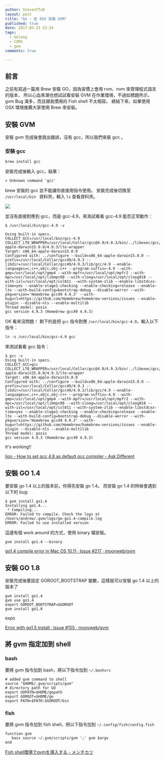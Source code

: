 ```yaml
---
author: StevenTTuD
layout: post
title: "Go - 在 OSX 安裝 GVM"
published: true
date: 2017-05-21 22:34
tags:
  - Golang
  - CORS
  - gem
comments: true

---
```


## 前言

之前有寫過一篇用 Brew 安裝 GO，因為習慣上會用 rvm、nvm 來管理程式語言的版本，
所以心血來潮也想試試看安裝 GVM 在作業環境，不過如標題所示，
gvm Bug 滿多，而且跟我慣用的 Fish shell 不太相容。
總結下來，如果使用 OSX 環境推薦大家使用 Brew 來安裝。

## 安裝 GVM

安裝 gvm 完成後會跳出錯誤，沒有 gcc，所以我們來裝 gcc 。

### 安裝 gcc

```
brew install gcc
```

安裝完成後輸入 gcc，結果：

```
> Unknown command 'gcc'
```

brew 安裝的 gcc 並不能讓你直接用指令使用。
安裝完成後切換至 `/usr/local/bin
` 資料夾，輸入 `ls` 查看資料夾。

![](media/14951665132417/14951747217993.jpg)

並沒有直接對應到 gcc，而是 gcc-4.9，來測試看看 gcc-4.9 能否正常動作：

```
$ /usr/local/bin/gcc-4.9 -v

Using built-in specs.
COLLECT_GCC=/usr/local/bin/gcc-4.9
COLLECT_LTO_WRAPPER=/usr/local/Cellar/gcc@4.9/4.9.3/bin/../libexec/gcc/x86_64-apple-darwin15.0.0/4.9.3/lto-wrapper
Target: x86_64-apple-darwin15.0.0
Configured with: ../configure --build=x86_64-apple-darwin15.0.0 --prefix=/usr/local/Cellar/gcc49/4.9.3 --libdir=/usr/local/Cellar/gcc49/4.9.3/lib/gcc/4.9 --enable-languages=c,c++,objc,obj-c++ --program-suffix=-4.9 --with-gmp=/usr/local/opt/gmp4 --with-mpfr=/usr/local/opt/mpfr2 --with-mpc=/usr/local/opt/libmpc08 --with-cloog=/usr/local/opt/cloog018 --with-isl=/usr/local/opt/isl011 --with-system-zlib --enable-libstdcxx-time=yes --enable-stage1-checking --enable-checking=release --enable-lto --with-build-config=bootstrap-debug --disable-werror --with-pkgversion='Homebrew gcc49 4.9.3' --with-bugurl=https://github.com/Homebrew/homebrew-versions/issues --enable-plugin --disable-nls --enable-multilib
Thread model: posix
gcc version 4.9.3 (Homebrew gcc49 4.9.3)
```

OK 看來沒問題！
剩下的是把 `gcc` 指令對應 `/usr/local/bin/gcc-4.9`，輸入以下指令：

```
ln -s /usr/local/bin/gcc-4.9 gcc
```

來測試看看 gcc 指令：

```
$ gcc -v
Using built-in specs.
COLLECT_GCC=gcc
COLLECT_LTO_WRAPPER=/usr/local/Cellar/gcc@4.9/4.9.3/bin/../libexec/gcc/x86_64-apple-darwin15.0.0/4.9.3/lto-wrapper
Target: x86_64-apple-darwin15.0.0
Configured with: ../configure --build=x86_64-apple-darwin15.0.0 --prefix=/usr/local/Cellar/gcc49/4.9.3 --libdir=/usr/local/Cellar/gcc49/4.9.3/lib/gcc/4.9 --enable-languages=c,c++,objc,obj-c++ --program-suffix=-4.9 --with-gmp=/usr/local/opt/gmp4 --with-mpfr=/usr/local/opt/mpfr2 --with-mpc=/usr/local/opt/libmpc08 --with-cloog=/usr/local/opt/cloog018 --with-isl=/usr/local/opt/isl011 --with-system-zlib --enable-libstdcxx-time=yes --enable-stage1-checking --enable-checking=release --enable-lto --with-build-config=bootstrap-debug --disable-werror --with-pkgversion='Homebrew gcc49 4.9.3' --with-bugurl=https://github.com/Homebrew/homebrew-versions/issues --enable-plugin --disable-nls --enable-multilib
Thread model: posix
gcc version 4.9.3 (Homebrew gcc49 4.9.3)
```

It's working!!


[lion - How to set gcc 4.8 as default gcc compiler - Ask Different](https://apple.stackexchange.com/questions/99077/how-to-set-gcc-4-8-as-default-gcc-compiler)


## 安裝 GO 1.4

要安裝 go 1.4 以上的版本前，你得先安裝 go 1.4。
而安裝 go 1.4 的時候會遇到以下的 bug:

```
$ gvm install go1.4
Installing go1.4...
 * Compiling...
ERROR: Failed to compile. Check the logs at /Users/andrew/.gvm/logs/go-go1.4-compile.log
ERROR: Failed to use installed version
```

這邊有個 work around 的方式，使用 binary 檔安裝。

```
gvm install go1.4 --binary
```

[go1.4 compile error in Mac OS 10.11 · Issue #217 · moovweb/gvm](https://github.com/moovweb/gvm/issues/217)

## 安裝 GO 1.8

安裝完成後要設定 GOROOT_BOOTSTRAP 變數，這樣就可以安裝 go 1.4 以上的版本了

```
gvm install go1.4
gvm use go1.4
export GOROOT_BOOTSTRAP=$GOROOT
gvm install go1.8
```
expo

[Error with go1.5 install · Issue #155 · moovweb/gvm](https://github.com/moovweb/gvm/issues/155)


## 將 gvm 指定加到 shell

### bash

要將 gvm 指令加到 bash，將以下指令加到 `~/.bashsrc`

```
# added gvm command to shell
source "$HOME/.gvm/scripts/gvm"
# directory path for GO
export GOPATH=$HOME/gopath
export GOROOT=$HOME/go
export PATH=$PATH:$GOROOT/bin
```

### fish

要將 gvm 指令加到 fish shell，把以下指令加到 `~/.config/fish/config.fish`

```
function gvm
   bass source ~/.gvm/scripts/gvm ';' gvm $argv
end
```

[Fish shell環境でgvmを導入する - メンチカツ](http://hsuzuki.hatenablog.com/entry/2017/03/01/165708)
